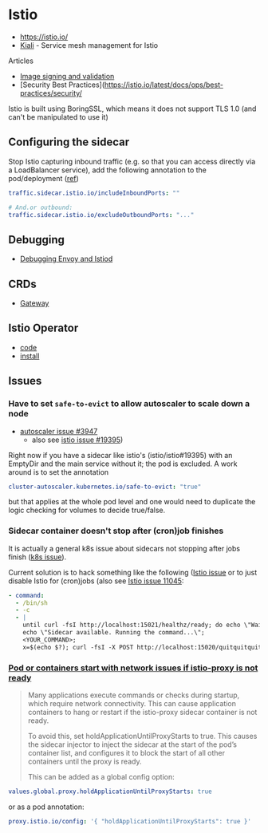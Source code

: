 # Istio

* <https://istio.io/>
* [Kiali](https://kiali.io/) - Service mesh management for Istio

Articles 

* [Image signing and validation](https://istio.io/latest/docs/ops/best-practices/image-signing-validation/)
* [Security Best Practices](https://istio.io/latest/docs/ops/best-practices/security/

Istio is built using BoringSSL, which means it does not support TLS 1.0 (and can't be manipulated to use it)

## Configuring the sidecar

Stop Istio capturing inbound traffic (e.g. so that you can access directly via a LoadBalancer service), add the following annotation to the pod/deployment ([ref](https://istio.io/latest/about/faq/traffic-management/#controlling-inbound-ports))

```yaml
traffic.sidecar.istio.io/includeInboundPorts: ""

# And.or outbound:
traffic.sidecar.istio.io/excludeOutboundPorts: "..."
```


## Debugging

* [Debugging Envoy and Istiod](https://istio.io/latest/docs/ops/diagnostic-tools/proxy-cmd/)

## CRDs

* [Gateway](https://istio.io/latest/docs/reference/config/networking/gateway/)

## Istio Operator

* [code](https://github.com/istio/istio/tree/master/operator)
* [install](https://istio.io/latest/docs/setup/install/operator/)

## Issues

### Have to set `safe-to-evict` to allow autoscaler to scale down a node 

* [autoscaler issue #3947](https://github.com/kubernetes/autoscaler/issues/3947)
  * also see [istio issue #19395](https://github.com/istio/istio/issues/19395))

Right now if you have a sidecar like istio's (istio/istio#19395) with an EmptyDir and the main service without it; the pod is excluded. A work around is to set the annotation

```yaml
cluster-autoscaler.kubernetes.io/safe-to-evict: "true"
```

but that applies at the whole pod level and one would need to duplicate the logic checking for volumes to decide true/false.

### Sidecar container doesn't stop after (cron)job finishes

It is actually a general k8s issue about sidecars not stopping after jobs finish ([k8s issue](https://github.com/kubernetes/kubernetes/issues/25908)).

Current solution is to hack something like the following ([Istio issue](https://github.com/istio/istio/issues/6324#issuecomment-760156652) or to just disable Istio for (cron)jobs (also see [Istio issue 11045](https://github.com/istio/istio/issues/11045):

```yaml
- command:
  - /bin/sh
  - -c
  - |
    until curl -fsI http://localhost:15021/healthz/ready; do echo \"Waiting for Sidecar...\"; sleep 3; done;
    echo \"Sidecar available. Running the command...\";
    <YOUR_COMMAND>;
    x=$(echo $?); curl -fsI -X POST http://localhost:15020/quitquitquit && exit $x
```

### [Pod or containers start with network issues if istio-proxy is not ready](https://istio.io/latest/docs/ops/common-problems/injection/#pod-or-containers-start-with-network-issues-if-istio-proxy-is-not-ready)

> Many applications execute commands or checks during startup, which require network connectivity. This can cause application containers to hang or restart if the istio-proxy sidecar container is not ready.
> 
> To avoid this, set holdApplicationUntilProxyStarts to true. This causes the sidecar injector to inject the sidecar at the start of the pod’s container list, and configures it to block the start of all other containers until the proxy is ready.
> 
> This can be added as a global config option:

```yaml
values.global.proxy.holdApplicationUntilProxyStarts: true
```

or as a pod annotation:

```yaml
proxy.istio.io/config: '{ "holdApplicationUntilProxyStarts": true }'
```
